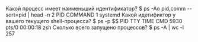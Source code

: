Какой процесс имеет наименьший идентификатор?
$ ps -Ao pid,comm --sort=pid | head -n 2
  PID COMMAND
    1 systemd
Какой идетификтор у вашего текущего shell-процесса?
$ ps -p $$
    PID TTY          TIME CMD
   5930 pts/0    00:00:18 zsh
Сколько всего запущено процессов?
$ ps -A | wc -l
257
